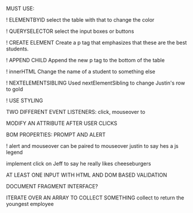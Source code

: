 MUST USE:

 ! ELEMENTBYID  select the table with that to change the color 

 ! QUERYSELECTOR select the input boxes or buttons

 ! CREATE ELEMENT Create a p tag that emphasizes that these are the best students.

 ! APPEND CHILD Append the new p tag to the bottom of the table

 ! innerHTML Change the name of a student to something else

 ! NEXTELEMENTSIBLING Used nextElementSibling to change Justin's row to gold

! USE STYLING

TWO DIFFERENT EVENT LISTENERS: click, mouseover to 

MODIFY AN ATTRIBUTE AFTER USER CLICKS

BOM PROPERTIES: PROMPT AND ALERT


! alert and mouseover can be paired to mouseover justin to say hes a js legend

implement click on Jeff to say he really likes cheeseburgers


AT LEAST ONE INPUT WITH HTML AND DOM BASED VALIDATION

DOCUMENT FRAGMENT INTERFACE?

ITERATE OVER AN ARRAY TO COLLECT SOMETHING
    collect to return the youngest employee